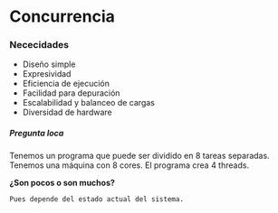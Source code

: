 # Concurrencia
### Nececidades

* Diseño simple
* Expresividad
* Eficiencia de ejecución
* Facilidad para depuración
* Escalabilidad y balanceo de cargas
* Diversidad de hardware

##### Pregunta loca
Tenemos un programa que puede ser dividido en 8 tareas separadas. Tenemos una máquina con 8 cores. El programa crea 4 threads.

**¿Son pocos o son muchos?**

```
Pues depende del estado actual del sistema.
```




